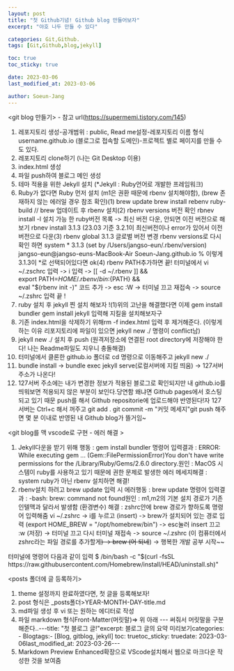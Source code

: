 ```yaml
---
layout: post
title: "첫 Github기념! Github blog 만들어보자"
excerpt: "야호 나두 만들 수 있다"

categories: Git,Github.
tags: [Git,Github,blog,jekyll]

toc: true
toc_sticky: true

date: 2023-03-06
last_modified_at: 2023-03-06

author: Soeun-Jang
---
```


<git blog 만들기> - 참고 url(https://supermemi.tistory.com/145)
1. 레포지토리 생성-공개범위 : public, Read me설정-레포지토리 이름 형식 username.github.io (블로그로 접속할 도메인)-프로젝트 별로 페이지를 만들 수도 있다. 
2. 레포지토리 clone하기 (나는 Git Desktop 이용)
3. index.html 생성
4. 파일 push하여 블로그 메인 생성
5. 테마 적용을 위한 Jekyll 설치 (*Jekyll : Ruby언어로 개발한 프레임워크) 
6. Ruby가 없다면 Ruby 먼저 설치 (m1은 권환 때문에 rbenv 설치해야함), (brew 존재하지 않는 에러일 경우 참조 확인)(1) brew update     brew install rebenv ruby-build  // brew 업데이트 후 rbenv 설치(2) rbenv versions 버전 확인     rbnev install -l 설치 가능 한 ruby버전 목록 -> 최신 버전 다운, 안되면 이전 버전으로 해보기     rbnev install 3.1.3 (23.03 기준 3.2.1이 최신버전이나 error가 있어서 이전버전으로 다운(3) rbenv global 3.1.3 글로벌 버전 변경       rbenv versions로 다시 확인 하면         system     * 3.1.3 (set by /Users/jangso-eun/.rbenv/version)      jangso-eun@jangso-euns-MacBook-Air Soeun-Jang.github.io %  이렇게 3.1.3이 *로 선택되어있다면 ok(4) rbenv PATH추가하면 끝!      터미널에서   vi ~/.zschrc 입력 -> i 입력 -> [[ -d ~/.rbenv  ]] && \
           export PATH=${HOME}/.rbenv/bin:${PATH} && \
           eval "$(rbenv init -)" 코드 추가       -> esc :W -> 터미널 끄고 재접속 -> source ~/.zshrc 입력  끝 !
7. ruby 설치 후 jekyll 찐 설치 해보자 !(1)위의 고난을 해결했다면 이제  gem install bundler  gem install jekyll 입력해 지킬을 설치해보자구
8. 기존 index.html을 삭제하기 위해rm -f index.html 입력 후 제거해준다. (이렇게 하는 이유 리포지토리에 파일이 있으면 jekyll new ./ 명령이 conflict남)
9. jekyll new ./ 설치 후 push (원격저장소에 연결된 root directory에 저장해야 한다! 나는 Readme파일도 지우니 충돌해결) 
10. 터미널에서 클론한 github.io  폴더로 cd 명령으로 이동해주고 jekyll new ./
11. bundle install -> bundle exec jekyll serve(로컬서버에 지킬 띄움) -> 127서버주소가 나온다!
12. 127서버 주소에는 내가 변경한 정보가 적용된 블로그로 확인되지만 내 github.io를 띄워보면 적용되지 않은 부분이 보인다.당연함 왜냐면 Github pages에서 호스팅 되고 있기 때문 push를 해서 Github repositorie에 업로드해야 반영된다!자 127 서버는 Ctrl+c 해서 꺼주고 git add . git commit -m "커밋 메세지"git push 해주면 몇 분 이내로 반영된 내 Github blog가 뜰거임~ 

<git blog를 맥 vscode로 구현 - 에러 해결 >
1. Jekyll다운을 받기 위해  행동 : gem install bundler 명령어 입력결과 : ERROR:  While executing gem ... (Gem::FilePermissionError)You don't have write permissions for the /Library/Ruby/Gems/2.6.0 directory.원인 : MacOS 시스템이 ruby를 사용하고 있기 때문에 권한 문제로 발생한 에러 메세지해결 : system ruby가 아닌 rbenv 설치하면 해결! 
2. rbenv설치 하려고 brew update 입력 시 에러행동 : brew update 명령어 입력결과 : -bash: brew: command not found원인 : m1,m2의 기본 설치 경로가 기존 인텔맥과 달라서 발생함 (환경변수) 해결 : zshrc안에 brew 경로가 향하도록 명령어 입력해줌         vi ~/.zshrc -> i를 누르고 (insert) -> brew가 설치되어 있는 경로 입력 (export HOME_BREW = "/opt/homebrew/bin") -> esc눌러 insert 끄고 :w (저장) -> 터미널 끄고 다시 터미널 재접속 -> source ~/.zshrc (이 컴퓨터에서 zshrc라는 파일 경로를 추가할게~~) -> brew (어 되네~~) -> 행복한 개발 공부 시작~~


<Homebrew delete>
터미널에 명령어 다음과 같이 입력
$ /bin/bash -c "$(curl -fsSL https://raw.githubusercontent.com/Homebrew/install/HEAD/uninstall.sh)"


<posts 폴더에 글 등록하기>
1. theme 설정까지 완료하였다면, 첫 글을 등록해보자!
2. post 형식은 _posts폴더>YEAR-MONTH-DAY-title.md 
3. md파일 생성 후 vi 또는 원하는 에디터로 작성
4. 파일 markdown 형식Front-Matter(머릿말)=> 위 아래 --- 써줘서 머릿말을 구분해준다..---title: "첫 블로그 글!"excerpt: 블로그 글의 요약 미리보기categories: - Blogtags:- [Blog, gitblog, jekyll] toc: truetoc_sticky: truedate: 2023-03-06last_modified_at: 2023-03-26--- 
5. Markdown Preview Enhanced확장으로 VScode설치해서 웹으로 마크다운 작성한 것을 보여줌 
